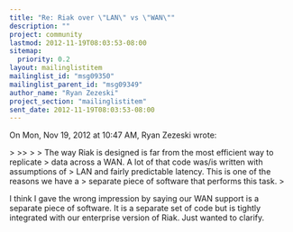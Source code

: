 ```yaml
---
title: "Re: Riak over \"LAN\" vs \"WAN\""
description: ""
project: community
lastmod: 2012-11-19T08:03:53-08:00
sitemap:
  priority: 0.2
layout: mailinglistitem
mailinglist_id: "msg09350"
mailinglist_parent_id: "msg09349"
author_name: "Ryan Zezeski"
project_section: "mailinglistitem"
sent_date: 2012-11-19T08:03:53-08:00
---
```



On Mon, Nov 19, 2012 at 10:47 AM, Ryan Zezeski  wrote:

&gt;
&gt;&gt;
&gt;
&gt; The way Riak is designed is far from the most efficient way to replicate
&gt; data across a WAN. A lot of that code was/is written with assumptions of
&gt; LAN and fairly predictable latency. This is one of the reasons we have a
&gt; separate piece of software that performs this task.
&gt;

I think I gave the wrong impression by saying our WAN support is a separate
piece of software. It is a separate set of code but is tightly integrated
with our enterprise version of Riak. Just wanted to clarify.
